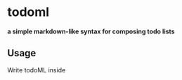 # todoml

**a simple markdown-like syntax for composing todo lists**

## Usage

Write todoML inside <script type="text/todo"> tags inside HTML and include `todoml.js`:

```html
<script type="text/todo">

  This is a TodoML document

</script>

<script src=todoml.js></script>
```

## Syntax

TodoML is similar to markdown, but much more simplified. It's a Domain-Specific Language created for writing todo lists and exists as a superset of HTML, so you're able to use any HTML you like in addition to these shorthands.

Within a TodoML document, each line is considered a separate thing. What HTML a line becomes is determined by the first few characters from the start of the line.

### HTML

Any line starting with a `<` will be passed through as raw HTML.

### Code

Within a line, any text that appears between pairs of `\`` characters will be wrapped in HTML `<code>` tags.

### Hyperlinks

Similar to markdown, within any line hyperlinks can be defined with the follow synax `[link text](path/to/file)` where the `link text` is the text you want to display and the `path/to/file` is the URL you want to create a link to. These will be wrapped in an HTML `<a>` tag with the `path/to/file` as the value of the `href=""` attribute.

### Paragraph

Lines with no special characters in TodoML get wrapped in HTML `<p>` tags.

### Headings

Lines beginning with 1-6 `#` charcters followed by a space (`# `, `## `, `### `, `#### `, `##### `, `###### `) in TodoML get wrapper with the corresponding HTML heading tag from `<h1>`-`<h6>`.

### Lists

Lines starting with `- ` in TodoML get wrapped in HTML `<ul><li>` tags.

### Checkboxes

Lines starting with `- [ ]` or `- [x]` become checkboxes, and get wrapped in `<label><ul><li>` with an `<input type=checkbox>` or `<input type=checkbox checked>` depending on whether the `[x]` is present or not.

### Blockquote

Lines beginning with `> ` get wrapped in HTML `<blockquote>` tags.

## Demo

- [TodoML demo page](https://tomhodgins.github.io/todoml/)